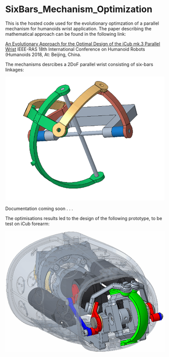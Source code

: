 # SixBars_Mechanism_Optimization

This is the hosted code used for the evolutionary optimzation of a parallel mechanism for humanoids wrist application. 
The paper describing the mathematical approach can be found in the following link: 


[An Evolutionary Approach for the Optimal Design of the iCub mk.3 Parallel Wrist](https://www.researchgate.net/publication/328828290_An_Evolutionary_Approach_for_the_Optimal_Design_of_the_iCub_mk3_Parallel_Wrist?_sg=F0NScp3-mFuN89n5agVVzWKT0rdeRGterAEEYnv16CAgX67KeFH7g94dS4oQrIXYybYyCPxhh8xHLA.L__RNrN8yt5nkiSPKjh7KIs3BvnIhKsYuQAo84yzcz17hNp18nWL3_ROQTU1HyshxJXWlxLS0KeoFIn8uIl6yA&_sgd%5Bnc%5D=2&_sgd%5Bncwor%5D=0)
IEEE-RAS 18th International Conference on Humanoid Robots (Humanoids 2018, At: Beijing, China. 

The mechanisms desrcibes a 2DoF parallel wrist consisting of six-bars linkages: 

![](mechanism.gif)

Documentation coming soon . . .

The optimisations results led to the design of the following prototype, to be test on iCub forearm: 


![](design_coupled.gif)
